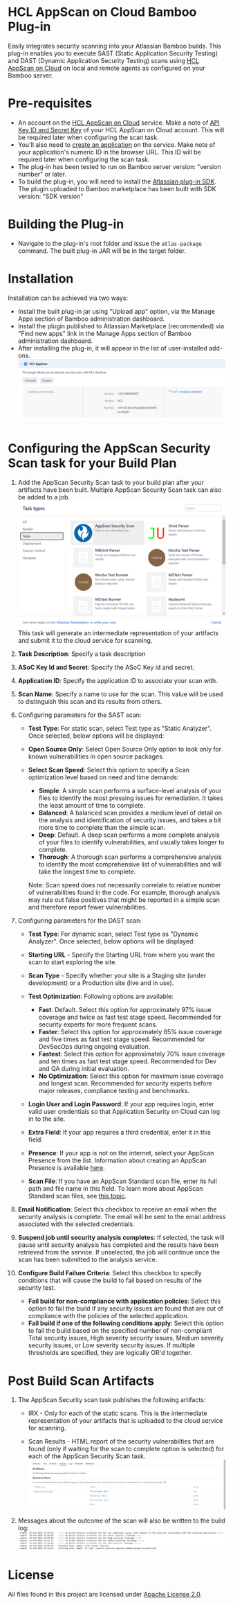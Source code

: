 # HCL AppScan on Cloud Bamboo Plug-in

Easily integrates security scanning into your Atlassian Bamboo builds. This plug-in enables you to execute SAST (Static Application Security Testing) and DAST (Dynamic Application Security Testing) scans using [HCL AppScan on Cloud](https://cloud.appscan.com/) on local and remote agents as configured on your Bamboo server.

# Pre-requisites

- An account on the [HCL AppScan on Cloud](https://cloud.appscan.com/) service. Make a note of [API Key ID and Secret Key](https://help.hcltechsw.com/appscan/ASoC/appseccloud_generate_api_key_cm.html) of your HCL AppScan on Cloud account. This will be required later when configuring the scan task.
- You'll also need to [create an application](https://help.hcltechsw.com/appscan/ASoC/ent_create_application.html) on the service. Make note of your application's numeric ID in the browser URL. This ID will be required later when configuring the scan task.
- The plug-in has been tested to run on Bamboo server version: "version number" or later.
- To build the plug-in, you will need to install the [Atlassian plug-in SDK](https://developer.atlassian.com/docs/getting-started). The plugin uploaded to Bamboo marketplace has been built with SDK version: "SDK version"

# Building the Plug-in

- Navigate to the plug-in's root folder and issue the `atlas-package` command. The built plug-in JAR will be in the target folder.

# Installation

   Installation can be achieved via two ways:
   
   - Install the built plug-in jar using "Upload app" option, via the Manage Apps section of Bamboo administration dashboard.
   - Install the plugin published to Atlassian Marketplace (recommended) via "Find new apps" link in the Manage Apps section of Bamboo administration dashboard.
   - After installing the plug-in, it will appear in the list of user-installed add-ons.
     ![](images/install1.png)
  

# Configuring the AppScan Security Scan task for your Build Plan

1. Add the AppScan Security Scan task to your build plan after your artifacts have been built. Multiple AppScan Security Scan task can also be added to a job. 
   ![](images/install2.png)
   This task will generate an intermediate representation of your artifacts and submit it to the cloud service for scanning.

2. **Task Description**: Specify a task description
   
3. **ASoC Key Id and Secret**: Specify the ASoC Key id and secret.

4. **Application ID**: Specify the application ID to associate your scan with.

5. **Scan Name**: Specify a name to use for the scan. This value will be used to distinguish this scan and its results from others.

6. Configuring parameters for the SAST scan:

   - **Test Type**: For static scan, select Test type as "Static Analyzer". Once selected, below options will be displayed:

   - **Open Source Only**: Select Open Source Only option to look only for known vulnerabilities in open source packages.

   - **Select Scan Speed**: Select this optiom to specify a Scan optimization level based on need and time demands:
      - **Simple**: A simple scan performs a surface-level analysis of your files to identify the most pressing issues for remediation. It takes the least amount of time to complete.
      - **Balanced**: A balanced scan provides a medium level of detail on the analysis and identification of security issues, and takes a bit more time to complete than the simple scan.
      - **Deep**: Default. A deep scan performs a more complete analysis of your files to identify vulnerabilities, and usually takes longer to complete.
      - **Thorough**: A thorough scan performs a comprehensive analysis to identify the most comprehensive list of vulnerabilities and will take the longest time to complete.
      
      Note: Scan speed does not necessarily correlate to relative number of vulnerabilities found in the code. For example, thorough analysis may rule out false positives that might be reported in a simple scan and therefore report fewer vulnerabilities.

7. Configuring parameters for the DAST scan:

   - **Test Type**: For dynamic scan, select Test type as "Dynamic Analyzer". Once selected, below options will be displayed:

   - **Starting URL** - Specify the Starting URL from where you want the scan to start exploring the site.

   - **Scan Type** - Specify whether your site is a Staging site (under development) or a Production site (live and in use).

   - **Test Optimization**: Following options are available:
      - **Fast**: Default. Select this option for approximately 97% issue coverage and twice as fast test stage speed. Recommended for security experts for more frequent scans.
      - **Faster**: Select this option for approximately 85% issue coverage and five times as fast test stage speed. Recommended for DevSecOps during ongoing evaluation.
      - **Fastest**: Select this option for approximately 70% issue coverage and ten times as fast test stage speed. Recommended for Dev and QA during initial evaluation.
      - **No Optimization**: Select this option for maximum issue coverage and longest scan. Recommended for security experts before major releases, compliance testing and benchmarks.

   - **Login User and Login Password**: If your app requires login, enter valid user credentials so that Application Security on Cloud can log in to the site.

   - **Extra Field**: If your app requires a third credential, enter it in this field.

   - **Presence**: If your app is not on the internet, select your AppScan Presence from the list. Information about creating an AppScan Presence is available [here](https://help.hcltechsw.com/appscan/ASoC/asp_scanning.html).

   - **Scan File**: If you have an AppScan Standard scan file, enter its full path and file name in this field. To learn more about AppScan Standard scan files, see [this topic](https://help.hcltechsw.com/appscan/ASoC/asd_AppScanStandard.html).

 8. **Email Notification**: Select this checkbox to receive an email when the security analysis is complete. The email will be sent to the email address associated with the selected credentials. 

 9. **Suspend job until security analysis completes**: If selected, the task will pause until security analysis has completed and the results have been retrieved from the service. If unselected, the job will continue once the scan has been submitted to the analysis service.

 10. **Configure Build Failure Criteria**: Select this checkbox to specify conditions that will cause the build to fail based on results of the security test.
      - **Fail build for non-compliance with application policies**: Select this option to fail the build if any security issues are found that are out of compliance with the policies of the selected application.
      - **Fail build if one of the following conditions apply**: Select this option to fail the build based on the specified number of non-compliant Total security issues, High severity security issues, Medium severity security issues, or Low severity security issues. If multiple thresholds are specified, they are logically OR'd together.

# Post Build Scan Artifacts

1. The AppScan Security scan task publishes the following artifacts:

   - IRX - Only for each of the static scans. This is the intermediate representation of your artifacts that is uploaded to the cloud service for scanning.
   
   - Scan Results - HTML report of the security vulnerabilties that are found (only if waiting for the scan to complete option is selected) for each of the AppScan Security Scan task.
   ![](images/result1.png)

2. Messages about the outcome of the scan will also be written to the build log:
   ![](images/result2.png)

# License

All files found in this project are licensed under [Apache License 2.0](LICENSE).
